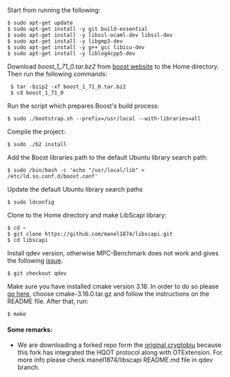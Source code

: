 Start from running the following:

```
$ sudo apt-get update
$ sudo apt-get install -y git build-essential
$ sudo apt-get install -y libssl-ocaml-dev libssl-dev
$ sudo apt-get install -y libgmp3-dev
$ sudo apt-get install -y g++ gcc libicu-dev
$ sudo apt-get install -y liblog4cpp5-dev
```

Download *boost_1_71_0.tar.bz2* from [boost website](https://www.boost.org/users/history/version_1_71_0.html) to the Home directory. Then run the following commands:

```
 $ tar -bzip2 -xf boost_1_71_0.tar.bz2
 $ cd boost_1_71_0
```

Run the script which prepares Boost's build process:
```
$ sudo ./bootstrap.sh --prefix=/usr/local --with-libraries=all
```

Compile the project:
```
$ sudo ./b2 install
```

Add the Boost libraries path to the default Ubuntu library search path:
```
$ sudo /bin/bash -c 'echo "/usr/local/lib" > /etc/ld.so.conf.d/boost.conf'
```

Update the default Ubuntu library search paths
```
$ sudo ldconfig
```

Clone to the Home directory and make LibScapi library:
```
$ cd ~
$ git clone https://github.com/manel1874/libscapi.git
$ cd libscapi
```
Install qdev version, otherwise MPC-Benchmark does not work and gives the following [issue](https://github.com/cryptobiu/MPC-Benchmark/issues/6).
```
$ git checkout qdev
```

Make sure you have installed cmake version 3.16. In order to do so please [go here](https://cmake.org/files/v3.16/), choose cmake-3.16.0.tar.gz and follow the instructions on the README file. After that, run:
```
$ make
```

#### Some remarks:

- We are downloading a forked repo form the [original cryptobiu](https://github.com/cryptobiu/libscapi) because this fork has integrated the HQOT protocol along with OTExtension. For more info please check manel1874/libscapi README.md file in qdev branch.

